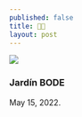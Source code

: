 ```yaml
---
published: false
title: 🙏🏻
layout: post
---
```



![]({{site.baseurl}}/images/IMG_2773-2-FuenteBODE.jpg)

### Jardín BODE
May 15, 2022.
